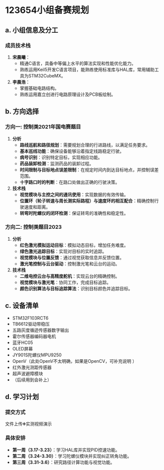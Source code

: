 # 123654小组备赛规划

## a. 小组信息及分工
### 成员技术栈
1. **宋晨曦**：
   - 精通C语言，具备中等偏上水平的算法实现和性能优化能力。
   - 熟练运用Keil5开发C语言项目，能熟练使用标准库与HAL库，常用辅助工具为STM32CubeMX。
2. **李晨浩**：
   - 掌握基础电路结构。
   - 熟练运用嘉立创进行电路原理设计及PCB板绘制。

## b. 方向选择
### 方向一: 控制类2021年国电赛题目
1. **分析**
    - **路线巡航和路径规划**：需要规划合理的行进路线，以满足任务要求。
    - **基本巡线功能**：确保设备能够沿着指定线路稳定行驶。
    - **病号识别**：识别特定目标，实现相应功能。
    - **药品装卸检测**：监测药品的装卸过程。
    - **时间限制与目标地点误差限制**：在规定时间内到达目标地点，并控制误差范围。
    - **十字路口时的判断**：在路口处做出正确的行驶决策。
2. **技术栈**
    - **视觉模块与主控之间的通讯使用**：实现数据的有效传输。
    - **位置环（轮子转速与周长测实际路程）与速度环的相互配合**：精确控制行驶速度和距离。
    - **转弯时陀螺仪的闭环检测**：保证转弯的准确性和稳定性。

### 方向二: 控制类题目2023
1. **分析**
    - **红色激光模拟运动目标**：模拟动态目标，增加任务难度。
    - **绿色激光追踪目标**：实现对目标的实时追踪。
    - **视觉模块与位置反馈**：通过视觉获取信息并反馈位置。
    - **激光笔控制与云台驱动**：控制激光笔和云台的运动。
2. **技术栈**
    - **二维电控云台与高精度舵机**：实现云台的精确控制。
    - **视觉模块与激光笔**：协同工作，完成目标追踪。
    - **颜色识别算法与目标追踪算法**：识别目标颜色并追踪目标。

## c. 设备清单
- STM32F103RCT6
- TB6612驱动带稳压
- 五路灰度循迹传感器数字输出
- 霍尔传感器编码器电机
- 蓝牙HC05
- OLED屏幕
- JY901S陀螺仪MPU9250
- OpenV（此处OpenV不太明确，如果是OpenCV，可补充说明 ）
- 红外激光测距传感器
- 超声波避障模块
- （后续用到会补上）

## d. 学习计划
### 提交方式
文件上传➕实测视频演示

### 具体安排
- **第一周（3.17-3.23）**：学习HAL库并实现PID控速功能。
- **第二周（3.24-3.30）**：学习陀螺仪模块并实现纠正转角功能。
- **第三周（3.31-3.6）**：研究路径计算功能与视觉功能。
